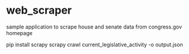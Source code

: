 # web_scraper
sample application to scrape house and senate data from congress.gov homepage

pip install scrapy
scrapy crawl current_legislative_activity -o output.json
